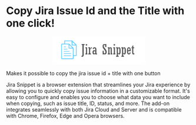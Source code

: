 # Copy Jira Issue Id and the Title with one click!

<p align="center">
  <img src="./icons/logo-banner.png">
</p>

Makes it possible to copy the jira issue id + title with one button

Jira Snippet is a browser extension that streamlines your Jira experience by allowing you to quickly copy issue information in a customizable format. It's easy to configure and enables you to choose what data you want to include when copying, such as issue title, ID, status, and more. The add-on integrates seamlessly with both Jira Cloud and Server and is compatible with Chrome, Firefox, Edge and Opera browsers.